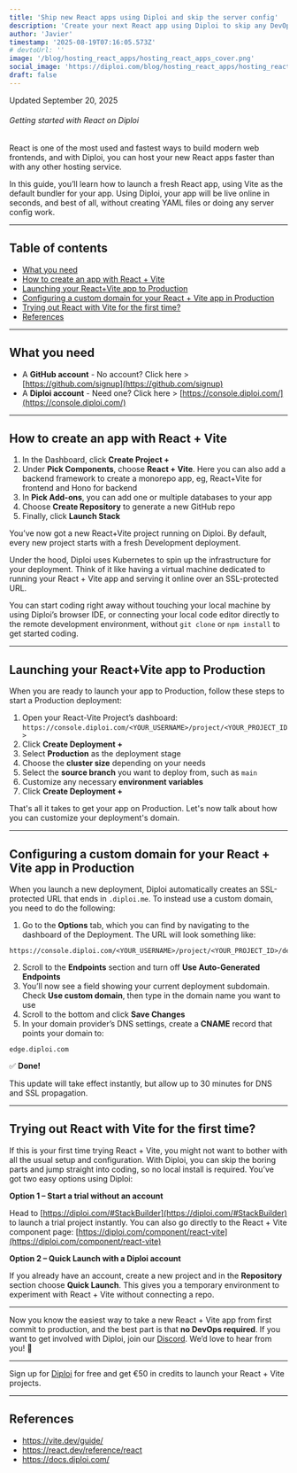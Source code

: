 ```yaml
---
title: 'Ship new React apps using Diploi and skip the server config'
description: 'Create your next React app using Diploi to skip any DevOps work and focus only on the code'
author: 'Javier'
timestamp: '2025-08-19T07:16:05.573Z'
# devtoUrl: ''
image: '/blog/hosting_react_apps/hosting_react_apps_cover.png'
social_image: 'https://diploi.com/blog/hosting_react_apps/hosting_react_apps_og.png'
draft: false
---
```


Updated <time datetime="2025-09-20T15:20:05.000Z">September 20, 2025</time>

###### Getting started with React on Diploi

React is one of the most used and fastest ways to build modern web frontends, and with Diploi, you can host your new React apps faster than with any other hosting service.

In this guide, you’ll learn how to launch a fresh React app, using Vite as the default bundler for your app. Using Diploi, your app will be live online in seconds, and best of all, without creating YAML files or doing any server config work.

---

## Table of contents

- [What you need](#what-you-need)
- [How to create an app with React + Vite](#how-to-create-an-app-with-react--vite)
- [Launching your React+Vite app to Production](#launching-your-reactvite-app-to-production)
- [Configuring a custom domain for your React + Vite app in Production](#configuring-a-custom-domain-for-your-react--vite-app-in-production)
- [Trying out React with Vite for the first time?](#trying-out-react-with-vite-for-the-first-time)
- [References](#references)

---

## What you need

* A **GitHub account** - No account? Click here > [https://github.com/signup](https://github.com/signup)
* A **Diploi account** - Need one? Click here > [https://console.diploi.com/](https://console.diploi.com/)

---

## How to create an app with React + Vite

1. In the Dashboard, click **Create Project +**
2. Under **Pick Components**, choose **React + Vite**. Here you can also add a backend framework to create a monorepo app, eg, React+Vite for frontend and Hono for backend
3. In **Pick Add-ons**, you can add one or multiple databases to your app
4. Choose **Create Repository** to generate a new GitHub repo
5. Finally, click **Launch Stack**

You’ve now got a new React+Vite project running on Diploi. By default, every new project starts with a fresh Development deployment.

Under the hood, Diploi uses Kubernetes to spin up the infrastructure for your deployment. Think of it like having a virtual machine dedicated to running your React + Vite app and serving it online over an SSL-protected URL.

You can start coding right away without touching your local machine by using Diploi’s browser IDE, or connecting your local code editor directly to the remote development environment, without `git clone` or `npm install` to get started coding.

---

## Launching your React+Vite app to Production

When you are ready to launch your app to Production, follow these steps to start a Production deployment:

1. Open your React-Vite Project’s dashboard:
   `https://console.diploi.com/<YOUR_USERNAME>/project/<YOUR_PROJECT_ID>`
2. Click **Create Deployment +**
3. Select **Production** as the deployment stage
4. Choose the **cluster size** depending on your needs
5. Select the **source branch** you want to deploy from, such as `main`
6. Customize any necessary **environment variables**
7. Click **Create Deployment +**

That's all it takes to get your app on Production. Let's now talk about how you can customize your deployment's domain.

---

## Configuring a custom domain for your React + Vite app in Production

When you launch a new deployment, Diploi automatically creates an SSL-protected URL that ends in `.diploi.me`. To instead use a custom domain, you need to do the following:

1. Go to the **Options** tab, which you can find by navigating to the dashboard of the Deployment. The URL will look something like:
 ```
 https://console.diploi.com/<YOUR_USERNAME>/project/<YOUR_PROJECT_ID>/deployment/<YOUR_DEPLOYMENT_ID>/options
 ```
2. Scroll to the **Endpoints** section and turn off **Use Auto-Generated Endpoints**
3. You’ll now see a field showing your current deployment subdomain. Check **Use custom domain**, then type in the domain name you want to use
4. Scroll to the bottom and click **Save Changes**
5. In your domain provider’s DNS settings, create a **CNAME** record that points your domain to:
 ```
 edge.diploi.com
 ```

✅ **Done!**

This update will take effect instantly, but allow up to 30 minutes for DNS and SSL propagation.

---

## Trying out React with Vite for the first time?

If this is your first time trying React + Vite, you might not want to bother with all the usual setup and configuration. With Diploi, you can skip the boring parts and jump straight into coding, so no local install is required. You’ve got two easy options using Diploi:

**Option 1 – Start a trial without an account**
   
   Head to [https://diploi.com/#StackBuilder](https://diploi.com/#StackBuilder) to launch a trial project instantly. You can also go directly to the React + Vite component page:
   [https://diploi.com/component/react-vite](https://diploi.com/component/react-vite)

**Option 2 – Quick Launch with a Diploi account**

   If you already have an account, create a new project and in the **Repository** section choose **Quick Launch**. This gives you a temporary environment to experiment with React + Vite without connecting a repo.

---

Now you know the easiest way to take a new React + Vite app from first commit to production, and the best part is that **no DevOps required**. If you want to get involved with Diploi, join our [Discord](https://discord.gg/vvgQxVjC8G). We’d love to hear from you! 🙂

---

Sign up for [Diploi](https://console.diploi.com/) for free and get €50 in credits to launch your React + Vite projects.

---

## References

- https://vite.dev/guide/
- https://react.dev/reference/react
- https://docs.diploi.com/
